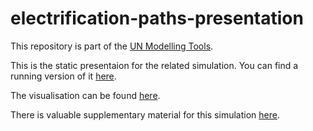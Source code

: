 # electrification-paths-presentation

This repository is part of the [UN Modelling Tools](https://un-modelling.github.io/).

This is the static presentaion for the related simulation. You can
find a running version of it
[here](https://un-modelling.github.io/electrification-paths-presentation/).

The visualisation can be found
[here](https://un-modelling.github.io/electrification-paths-visualisation/).

There is valuable supplementary material for this simulation
[here](https://github.com/un-modelling/electrification-paths-supplementary/).
